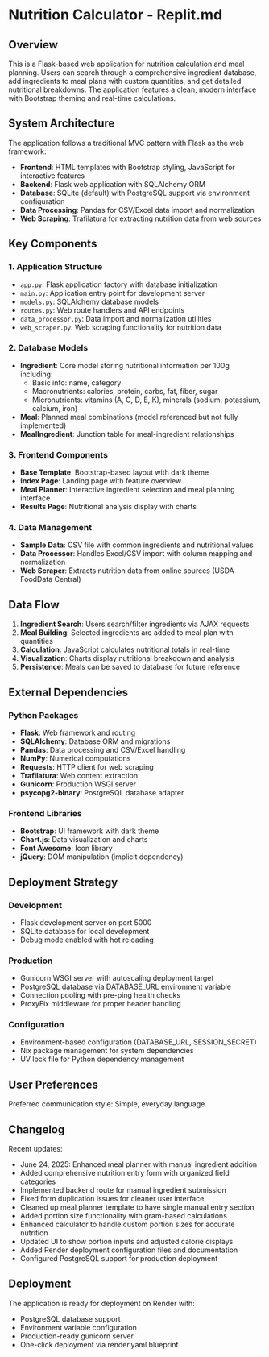 # Nutrition Calculator - Replit.md

## Overview

This is a Flask-based web application for nutrition calculation and meal planning. Users can search through a comprehensive ingredient database, add ingredients to meal plans with custom quantities, and get detailed nutritional breakdowns. The application features a clean, modern interface with Bootstrap theming and real-time calculations.

## System Architecture

The application follows a traditional MVC pattern with Flask as the web framework:

- **Frontend**: HTML templates with Bootstrap styling, JavaScript for interactive features
- **Backend**: Flask web application with SQLAlchemy ORM
- **Database**: SQLite (default) with PostgreSQL support via environment configuration
- **Data Processing**: Pandas for CSV/Excel data import and normalization
- **Web Scraping**: Trafilatura for extracting nutrition data from web sources

## Key Components

### 1. Application Structure
- `app.py`: Flask application factory with database initialization
- `main.py`: Application entry point for development server
- `models.py`: SQLAlchemy database models
- `routes.py`: Web route handlers and API endpoints
- `data_processor.py`: Data import and normalization utilities
- `web_scraper.py`: Web scraping functionality for nutrition data

### 2. Database Models
- **Ingredient**: Core model storing nutritional information per 100g including:
  - Basic info: name, category
  - Macronutrients: calories, protein, carbs, fat, fiber, sugar
  - Micronutrients: vitamins (A, C, D, E, K), minerals (sodium, potassium, calcium, iron)
- **Meal**: Planned meal combinations (model referenced but not fully implemented)
- **MealIngredient**: Junction table for meal-ingredient relationships

### 3. Frontend Components
- **Base Template**: Bootstrap-based layout with dark theme
- **Index Page**: Landing page with feature overview
- **Meal Planner**: Interactive ingredient selection and meal planning interface
- **Results Page**: Nutritional analysis display with charts

### 4. Data Management
- **Sample Data**: CSV file with common ingredients and nutritional values
- **Data Processor**: Handles Excel/CSV import with column mapping and normalization
- **Web Scraper**: Extracts nutrition data from online sources (USDA FoodData Central)

## Data Flow

1. **Ingredient Search**: Users search/filter ingredients via AJAX requests
2. **Meal Building**: Selected ingredients are added to meal plan with quantities
3. **Calculation**: JavaScript calculates nutritional totals in real-time
4. **Visualization**: Charts display nutritional breakdown and analysis
5. **Persistence**: Meals can be saved to database for future reference

## External Dependencies

### Python Packages
- **Flask**: Web framework and routing
- **SQLAlchemy**: Database ORM and migrations
- **Pandas**: Data processing and CSV/Excel handling
- **NumPy**: Numerical computations
- **Requests**: HTTP client for web scraping
- **Trafilatura**: Web content extraction
- **Gunicorn**: Production WSGI server
- **psycopg2-binary**: PostgreSQL database adapter

### Frontend Libraries
- **Bootstrap**: UI framework with dark theme
- **Chart.js**: Data visualization and charts
- **Font Awesome**: Icon library
- **jQuery**: DOM manipulation (implicit dependency)

## Deployment Strategy

### Development
- Flask development server on port 5000
- SQLite database for local development
- Debug mode enabled with hot reloading

### Production
- Gunicorn WSGI server with autoscaling deployment target
- PostgreSQL database via DATABASE_URL environment variable
- Connection pooling with pre-ping health checks
- ProxyFix middleware for proper header handling

### Configuration
- Environment-based configuration (DATABASE_URL, SESSION_SECRET)
- Nix package management for system dependencies
- UV lock file for Python dependency management

## User Preferences

Preferred communication style: Simple, everyday language.

## Changelog

Recent updates:
- June 24, 2025: Enhanced meal planner with manual ingredient addition
- Added comprehensive nutrition entry form with organized field categories
- Implemented backend route for manual ingredient submission
- Fixed form duplication issues for cleaner user interface
- Cleaned up meal planner template to have single manual entry section
- Added portion size functionality with gram-based calculations
- Enhanced calculator to handle custom portion sizes for accurate nutrition
- Updated UI to show portion inputs and adjusted calorie displays
- Added Render deployment configuration files and documentation
- Configured PostgreSQL support for production deployment

## Deployment

The application is ready for deployment on Render with:
- PostgreSQL database support
- Environment variable configuration
- Production-ready gunicorn server
- One-click deployment via render.yaml blueprint